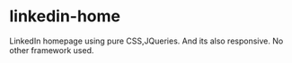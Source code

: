 # linkedin-home

LinkedIn homepage using pure CSS,JQueries. And its also responsive. No other framework used.
